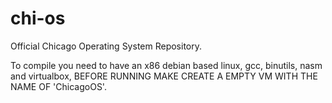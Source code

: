 # chi-os
Official Chicago Operating System Repository.

To compile you need to have an x86 debian based linux, gcc, binutils, nasm and virtualbox, BEFORE RUNNING MAKE CREATE A EMPTY VM WITH THE NAME OF 'ChicagoOS'.
